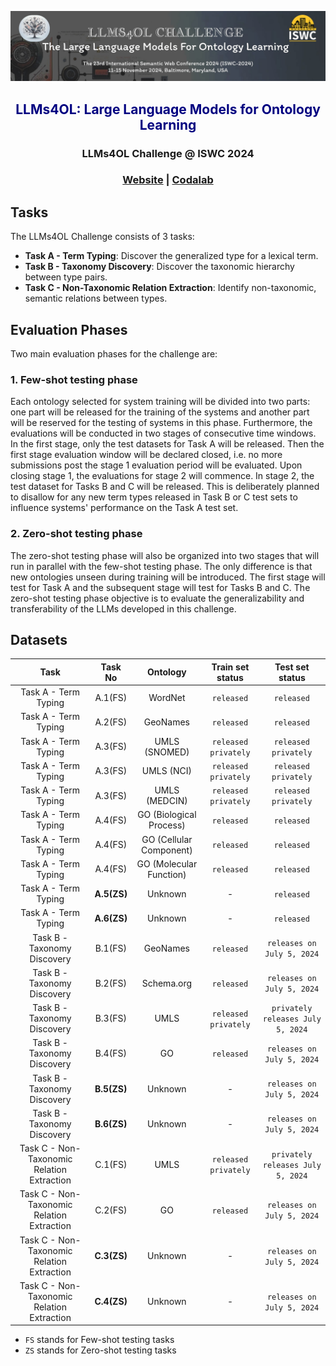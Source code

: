![LLMs4OL: Large Language Models for Ontology Learning](llms4ol-header.jpg)

<H2 style="color: #000080; text-align: center;"><p align="center"> LLMs4OL: Large Language Models for Ontology Learning  </p></H2>
<H3 style="text-align: center;"><p align="center">LLMs4OL Challenge @ ISWC 2024  </p> </H3>
<H3 style="text-align: center;"><p align="center"><a href="https://sites.google.com/view/llms4ol">Website</a> | 
<a href="https://codalab.lisn.upsaclay.fr/competitions/19547 ">Codalab</a></p> </H3>

## Tasks
The LLMs4OL Challenge consists of 3 tasks:

* **Task A - Term Typing**: Discover the generalized type for a lexical term.
* **Task B - Taxonomy Discovery**: Discover the taxonomic hierarchy between type pairs.
* **Task C - Non-Taxonomic Relation Extraction**: Identify non-taxonomic, semantic relations between types.

## Evaluation Phases
Two main evaluation phases for the challenge are:

### 1. Few-shot testing phase
Each ontology selected for system training will be divided into two parts: one part will be released for the training of the systems and another part will be reserved for the testing of systems in this phase. Furthermore, the evaluations will be conducted in two stages of consecutive time windows. In the first stage, only the test datasets for Task A will be released. Then the first stage evaluation window will be declared closed, i.e. no more submissions post the stage 1 evaluation period will be evaluated. Upon closing stage 1, the evaluations for stage 2 will commence. In stage 2, the test dataset for Tasks B and C will be released. This is deliberately planned to disallow for any new term types released in Task B or C test sets to influence systems' performance on the Task A test set.


### 2. Zero-shot testing phase
The zero-shot testing phase will also be organized into two stages that will run in parallel with the few-shot testing phase. The only difference is that new ontologies unseen during training will be introduced. The first stage will test for Task A and the subsequent stage will test for Tasks B and C. The zero-shot testing phase objective is to evaluate the generalizability and transferability of the LLMs developed in this challenge.   

## Datasets

|                    Task                    |   Task No   |        Ontology         |   Train set status   |             Test set status             |
|:------------------------------------------:|:-----------:|:-----------------------:|:--------------------:|:---------------------------------------:|
|            Task A - Term Typing            |   A.1(FS)   |         WordNet         |      `released`      |               `released`                |
|            Task A - Term Typing            |   A.2(FS)   |        GeoNames         |      `released`      |               `released`                |
|            Task A - Term Typing            |   A.3(FS)   |      UMLS (SNOMED)      | `released privately` |          `released privately`           |
|            Task A - Term Typing            |   A.3(FS)   |       UMLS (NCI)        | `released privately` |          `released privately`           |
|            Task A - Term Typing            |   A.3(FS)   |      UMLS (MEDCIN)      | `released privately` |          `released privately`           |
|            Task A - Term Typing            |   A.4(FS)   | GO (Biological Process) |      `released`      |               `released`                |
|            Task A - Term Typing            |   A.4(FS)   | GO (Cellular Component) |      `released`      |               `released`                |
|            Task A - Term Typing            |   A.4(FS)   | GO (Molecular Function) |      `released`      |               `released`                |
|            Task A - Term Typing            | **A.5(ZS)** |         Unknown         |          -           |               `released`                |
|            Task A - Term Typing            | **A.6(ZS)** |         Unknown         |          -           |               `released`                |
|        Task B - Taxonomy Discovery         |   B.1(FS)   |        GeoNames         |      `released`      |       `releases on July 5, 2024`        |
|        Task B - Taxonomy Discovery         |   B.2(FS)   |       Schema.org        |      `released`      |       `releases on July 5, 2024`        |
|        Task B - Taxonomy Discovery         |   B.3(FS)   |          UMLS           | `released privately` |    `privately releases July 5, 2024`    |
|        Task B - Taxonomy Discovery         |   B.4(FS)   |           GO            |      `released`      |       `releases on July 5, 2024`        |
|        Task B - Taxonomy Discovery         | **B.5(ZS)** |         Unknown         |          -           |       `releases on July 5, 2024`        |
|        Task B - Taxonomy Discovery         | **B.6(ZS)** |         Unknown         |          -           |       `releases on July 5, 2024`        |
| Task C - Non-Taxonomic Relation Extraction |   C.1(FS)   |          UMLS           | `released privately` |    `privately releases July 5, 2024`    |
| Task C - Non-Taxonomic Relation Extraction |   C.2(FS)   |           GO            |      `released`      |       `releases on July 5, 2024`        |
| Task C - Non-Taxonomic Relation Extraction | **C.3(ZS)** |         Unknown         |          -           |       `releases on July 5, 2024`        |
| Task C - Non-Taxonomic Relation Extraction | **C.4(ZS)** |         Unknown         |          -           |       `releases on July 5, 2024`        |

* `FS` stands for Few-shot testing tasks
* `ZS` stands for Zero-shot testing tasks

